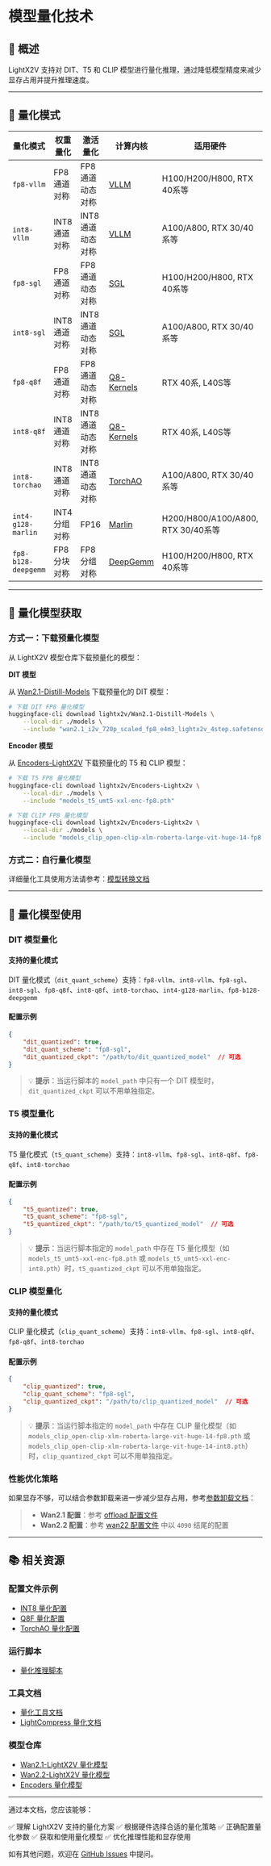 # 模型量化技术

## 📖 概述

LightX2V 支持对 DIT、T5 和 CLIP 模型进行量化推理，通过降低模型精度来减少显存占用并提升推理速度。

---

## 🔧 量化模式

| 量化模式 | 权重量化 | 激活量化 | 计算内核 | 适用硬件 |
|--------------|----------|----------|----------|----------|
| `fp8-vllm` | FP8 通道对称 | FP8 通道动态对称 | [VLLM](https://github.com/vllm-project/vllm) | H100/H200/H800, RTX 40系等 |
| `int8-vllm` | INT8 通道对称 | INT8 通道动态对称 | [VLLM](https://github.com/vllm-project/vllm) | A100/A800, RTX 30/40系等  |
| `fp8-sgl` | FP8 通道对称 | FP8 通道动态对称 | [SGL](https://github.com/sgl-project/sglang/tree/main/sgl-kernel) | H100/H200/H800, RTX 40系等 |
| `int8-sgl` | INT8 通道对称 | INT8 通道动态对称 | [SGL](https://github.com/sgl-project/sglang/tree/main/sgl-kernel) | A100/A800, RTX 30/40系等  |
| `fp8-q8f` | FP8 通道对称 | FP8 通道动态对称 | [Q8-Kernels](https://github.com/KONAKONA666/q8_kernels) | RTX 40系, L40S等 |
| `int8-q8f` | INT8 通道对称 | INT8 通道动态对称 | [Q8-Kernels](https://github.com/KONAKONA666/q8_kernels) | RTX 40系, L40S等 |
| `int8-torchao` | INT8 通道对称 | INT8 通道动态对称 | [TorchAO](https://github.com/pytorch/ao) | A100/A800, RTX 30/40系等 |
| `int4-g128-marlin` | INT4 分组对称 | FP16 | [Marlin](https://github.com/IST-DASLab/marlin) | H200/H800/A100/A800, RTX 30/40系等 |
| `fp8-b128-deepgemm` | FP8 分块对称 | FP8 分组对称 | [DeepGemm](https://github.com/deepseek-ai/DeepGEMM) | H100/H200/H800, RTX 40系等|

---

## 🔧 量化模型获取

### 方式一：下载预量化模型

从 LightX2V 模型仓库下载预量化的模型：

**DIT 模型**

从 [Wan2.1-Distill-Models](https://huggingface.co/lightx2v/Wan2.1-Distill-Models) 下载预量化的 DIT 模型：

```bash
# 下载 DIT FP8 量化模型
huggingface-cli download lightx2v/Wan2.1-Distill-Models \
    --local-dir ./models \
    --include "wan2.1_i2v_720p_scaled_fp8_e4m3_lightx2v_4step.safetensors"
```

**Encoder 模型**

从 [Encoders-LightX2V](https://huggingface.co/lightx2v/Encoders-Lightx2v) 下载预量化的 T5 和 CLIP 模型：

```bash
# 下载 T5 FP8 量化模型
huggingface-cli download lightx2v/Encoders-Lightx2v \
    --local-dir ./models \
    --include "models_t5_umt5-xxl-enc-fp8.pth"

# 下载 CLIP FP8 量化模型
huggingface-cli download lightx2v/Encoders-Lightx2v \
    --local-dir ./models \
    --include "models_clip_open-clip-xlm-roberta-large-vit-huge-14-fp8.pth"
```

### 方式二：自行量化模型

详细量化工具使用方法请参考：[模型转换文档](https://github.com/ModelTC/lightx2v/tree/main/tools/convert/readme_zh.md)

---

## 🚀 量化模型使用

### DIT 模型量化

#### 支持的量化模式

DIT 量化模式（`dit_quant_scheme`）支持：`fp8-vllm`、`int8-vllm`、`fp8-sgl`、`int8-sgl`、`fp8-q8f`、`int8-q8f`、`int8-torchao`、`int4-g128-marlin`、`fp8-b128-deepgemm`

#### 配置示例

```json
{
    "dit_quantized": true,
    "dit_quant_scheme": "fp8-sgl",
    "dit_quantized_ckpt": "/path/to/dit_quantized_model"  // 可选
}
```

> 💡 **提示**：当运行脚本的 `model_path` 中只有一个 DIT 模型时，`dit_quantized_ckpt` 可以不用单独指定。

### T5 模型量化

#### 支持的量化模式

T5 量化模式（`t5_quant_scheme`）支持：`int8-vllm`、`fp8-sgl`、`int8-q8f`、`fp8-q8f`、`int8-torchao`

#### 配置示例

```json
{
    "t5_quantized": true,
    "t5_quant_scheme": "fp8-sgl",
    "t5_quantized_ckpt": "/path/to/t5_quantized_model"  // 可选
}
```

> 💡 **提示**：当运行脚本指定的 `model_path` 中存在 T5 量化模型（如 `models_t5_umt5-xxl-enc-fp8.pth` 或 `models_t5_umt5-xxl-enc-int8.pth`）时，`t5_quantized_ckpt` 可以不用单独指定。

### CLIP 模型量化

#### 支持的量化模式

CLIP 量化模式（`clip_quant_scheme`）支持：`int8-vllm`、`fp8-sgl`、`int8-q8f`、`fp8-q8f`、`int8-torchao`

#### 配置示例

```json
{
    "clip_quantized": true,
    "clip_quant_scheme": "fp8-sgl",
    "clip_quantized_ckpt": "/path/to/clip_quantized_model"  // 可选
}
```

> 💡 **提示**：当运行脚本指定的 `model_path` 中存在 CLIP 量化模型（如 `models_clip_open-clip-xlm-roberta-large-vit-huge-14-fp8.pth` 或 `models_clip_open-clip-xlm-roberta-large-vit-huge-14-int8.pth`）时，`clip_quantized_ckpt` 可以不用单独指定。

### 性能优化策略

如果显存不够，可以结合参数卸载来进一步减少显存占用，参考[参数卸载文档](../method_tutorials/offload.md)：

> - **Wan2.1 配置**：参考 [offload 配置文件](https://github.com/ModelTC/LightX2V/tree/main/configs/offload)
> - **Wan2.2 配置**：参考 [wan22 配置文件](https://github.com/ModelTC/LightX2V/tree/main/configs/wan22) 中以 `4090` 结尾的配置

---

## 📚 相关资源

### 配置文件示例
- [INT8 量化配置](https://github.com/ModelTC/LightX2V/blob/main/configs/quantization/wan_i2v.json)
- [Q8F 量化配置](https://github.com/ModelTC/LightX2V/blob/main/configs/quantization/wan_i2v_q8f.json)
- [TorchAO 量化配置](https://github.com/ModelTC/LightX2V/blob/main/configs/quantization/wan_i2v_torchao.json)

### 运行脚本
- [量化推理脚本](https://github.com/ModelTC/LightX2V/tree/main/scripts/quantization)

### 工具文档
- [量化工具文档](https://github.com/ModelTC/lightx2v/tree/main/tools/convert/readme_zh.md)
- [LightCompress 量化文档](https://github.com/ModelTC/llmc/blob/main/docs/zh_cn/source/backend/lightx2v.md)

### 模型仓库
- [Wan2.1-LightX2V 量化模型](https://huggingface.co/lightx2v/Wan2.1-Distill-Models)
- [Wan2.2-LightX2V 量化模型](https://huggingface.co/lightx2v/Wan2.2-Distill-Models)
- [Encoders 量化模型](https://huggingface.co/lightx2v/Encoders-Lightx2v)

---

通过本文档，您应该能够：

✅ 理解 LightX2V 支持的量化方案
✅ 根据硬件选择合适的量化策略
✅ 正确配置量化参数
✅ 获取和使用量化模型
✅ 优化推理性能和显存使用

如有其他问题，欢迎在 [GitHub Issues](https://github.com/ModelTC/LightX2V/issues) 中提问。
